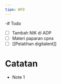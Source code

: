 ```yaml
---
tipe: WFO
---
```

-# Todo
- [ ] Tambah NIK di ADP
- [ ] Materi paparan cpns
- [ ] [[Pelatihan digitalent]]
# Catatan
- Note 1
